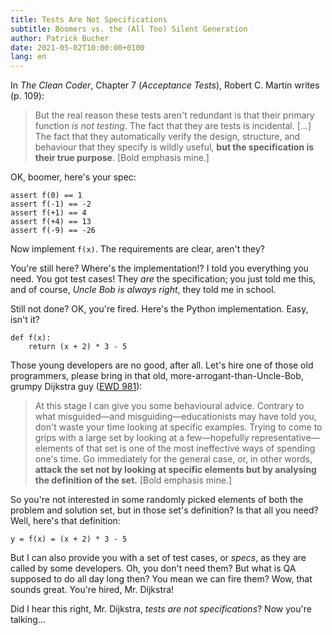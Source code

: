 ```yaml
---
title: Tests Are Not Specifications
subtitle: Boomers vs. the (All Too) Silent Generation
author: Patrick Bucher
date: 2021-05-02T10:00:00+0100
lang: en
---
```


In _The Clean Coder_, Chapter 7 (_Acceptance Tests_), Robert C. Martin writes
(p. 109):

> But the real reason these tests aren't redundant is that their primary
> function _is not testing_. The fact that they are tests is incidental. […]
> The fact that they automatically verify the design, structure, and behaviour
> that they specify is wildly useful, **but the specification is their true
> purpose**. [Bold emphasis mine.]

OK, boomer, here's your spec:

    assert f(0) == 1
    assert f(-1) == -2
    assert f(+1) == 4
    assert f(+4) == 13
    assert f(-9) == -26

Now implement `f(x)`. The requirements are clear, aren't they?

You're still here? Where's the implementation!? I told you everything you need.
You got test cases! They _are_ the specification; you just told me this, and of
course, _Uncle Bob is always right_, they told me in school.

Still not done? OK, you're fired. Here's the Python implementation. Easy, isn't
it?

    def f(x):
        return (x + 2) * 3 - 5

Those young developers are no good, after all. Let's hire one of those old
programmers, please bring in that old, more-arrogant-than-Uncle-Bob, grumpy
Dijkstra guy ([EWD
981](https://www.cs.utexas.edu/users/EWD/transcriptions/EWD09xx/EWD981.html)):

> At this stage I can give you some behavioural advice. Contrary to what
> misguided—and misguiding—educationists may have told you, don't waste your
> time looking at specific examples. Trying to come to grips with a large set by
> looking at a few—hopefully representative—elements of that set is one of the
> most ineffective ways of spending one's time. Go immediately for the general
> case, or, in other words, **attack the set not by looking at specific elements
> but by analysing the definition of the set.** [Bold emphasis mine.]

So you're not interested in some randomly picked elements of both the problem
and solution set, but in those set's definition? Is that all you need? Well,
here's that definition:

    y = f(x) = (x + 2) * 3 - 5

But I can also provide you with a set of test cases, or _specs_, as they are
called by some developers. Oh, you don't need them? But what is QA supposed to
do all day long then? You mean we can fire them? Wow, that sounds great. You're
hired, Mr. Dijkstra!

Did I hear this right, Mr. Dijkstra, _tests are not specifications_? Now you're
talking…

